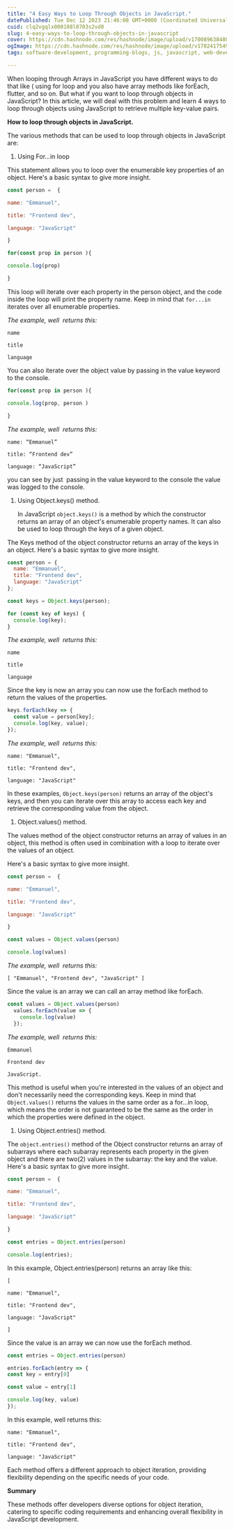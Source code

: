 ```yaml
---
title: "4 Easy Ways to Loop Through Objects in JavaScript."
datePublished: Tue Dec 12 2023 21:46:08 GMT+0000 (Coordinated Universal Time)
cuid: clq2vgqlx000108l0703s2vd0
slug: 4-easy-ways-to-loop-through-objects-in-javascript
cover: https://cdn.hashnode.com/res/hashnode/image/upload/v1700896384801/66edecf7-e55e-4d97-90ed-9a3e47811fc7.png
ogImage: https://cdn.hashnode.com/res/hashnode/image/upload/v1702417549050/debcde70-7e02-4578-9ba9-7978b38f4404.png
tags: software-development, programming-blogs, js, javascript, web-development, webdev

---
```


When looping through Arrays in JavaScript you have different ways to do that like ( using for loop and you also have array methods like forEach, flutter, and so on. But what if you want to loop through objects in JavaScript? In this article, we will deal with this problem and learn 4 ways to loop through objects using JavaScript to retrieve multiple key-value pairs.

**How to loop through objects in JavaScript.**

The various methods that can be used to loop through objects in JavaScript are:

1. Using For...in loop
    

This statement allows you to loop over the enumerable key properties of an object. Here's a basic syntax to give more insight.

```javascript
const person =  {

name: "Emmanuel",

title: "Frontend dev",

language: "JavaScript"

}

for(const prop in person ){

console.log(prop)

}
```

This loop will iterate over each property in the person object, and the code inside the loop will print the property name. Keep in mind that `for...in` iterates over all enumerable properties.

*The example, well  returns this:*

`name`

`title`

`language`

You can also iterate over the object value by passing in the value keyword to the console.

```javascript
for(const prop in person ){

console.log(prop, person )

}
```

*The example, well  returns this:*

`name: “Emmanuel”`

`title: “Frontend dev”`

`language: “JavaScript”`

you can see by just  passing in the value keyword to the console the value was logged to the console.

1. Using Object.keys() method.
    
    In JavaScript `object.keys()` is a method by which the constructor returns an array of an object's enumerable property names. It can also be used to loop through the keys of a given object.
    

The Keys method of the object constructor returns an array of the keys in an object. Here's a basic syntax to give more insight.

```javascript
const person = {
  name: "Emmanuel",
  title: "Frontend dev",
  language: "JavaScript"
};

const keys = Object.keys(person);

for (const key of keys) {
  console.log(key);
}
```

*The example, well  returns this:*

`name`

`title`

`language`

Since the key is now an array you can now use the forEach method to return the values of the properties.

```javascript
keys.forEach(key => {
  const value = person[key];
  console.log(key, value); 
});
```

*The example, well  returns this:*

`name: "Emmanuel",`

`title: "Frontend dev",`

`language: "JavaScript"`

In these examples, `Object.keys(person)` returns an array of the object's keys, and then you can iterate over this array to access each key and retrieve the corresponding value from the object.

1. Object.values() method.
    

The values method of the object constructor returns an array of values in an object, this method is often used in combination with a loop to iterate over the values of an object.

Here's a basic syntax to give more insight.

```javascript
const person =  {

name: "Emmanuel",

title: "Frontend dev",

language: "JavaScript"

}

const values = Object.values(person)

console.log(values)
```

*The example, well  returns this:*

`[ "Emmanuel", "Frontend dev", "JavaScript" ]`

Since the value is an array we can call an array method like forEach.

```javascript
const values = Object.values(person)
  values.forEach(value => {
    console.log(value)
  });
```

*The example, well  returns this:*

`Emmanuel`

`Frontend dev`

`JavaScript.`

This method is useful when you're interested in the values of an object and don't necessarily need the corresponding keys. Keep in mind that `Object.values()` returns the values in the same order as a for...in loop, which means the order is not guaranteed to be the same as the order in which the properties were defined in the object.

1. Using Object.entries() method.
    

The `object.entries()` method of the Object constructor returns an array of subarrays where each subarray represents each property in the given object and there are two(2) values in the subarray: the key and the value. Here's a basic syntax to give more insight.

```javascript
const person =  {

name: "Emmanuel",

title: "Frontend dev",

language: "JavaScript"

}

const entries = Object.entries(person)

console.log(entries);
```

In this example, Object.entries(person) returns an array like this:

`[`

`name: "Emmanuel",`

`title: "Frontend dev",`

`language: "JavaScript"`

`]`

Since the value is an array we can now use the forEach method.

```javascript
const entries = Object.entries(person)

entries.forEach(entry => {
const key = entry[0]

const value = entry[1]

console.log(key, value)
});
```

In this example, well returns this:

`name: "Emmanuel",`

`title: "Frontend dev",`

`language: "JavaScript"`

Each method offers a different approach to object iteration, providing flexibility depending on the specific needs of your code.

**Summary**

These methods offer developers diverse options for object iteration, catering to specific coding requirements and enhancing overall flexibility in JavaScript development.